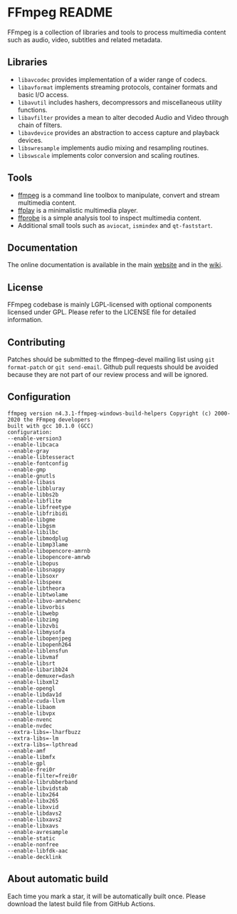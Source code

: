 FFmpeg README
=============

FFmpeg is a collection of libraries and tools to process multimedia content
such as audio, video, subtitles and related metadata.

## Libraries

* `libavcodec` provides implementation of a wider range of codecs.
* `libavformat` implements streaming protocols, container formats and basic I/O access.
* `libavutil` includes hashers, decompressors and miscellaneous utility functions.
* `libavfilter` provides a mean to alter decoded Audio and Video through chain of filters.
* `libavdevice` provides an abstraction to access capture and playback devices.
* `libswresample` implements audio mixing and resampling routines.
* `libswscale` implements color conversion and scaling routines.

## Tools

* [ffmpeg](https://ffmpeg.org/ffmpeg.html) is a command line toolbox to
  manipulate, convert and stream multimedia content.
* [ffplay](https://ffmpeg.org/ffplay.html) is a minimalistic multimedia player.
* [ffprobe](https://ffmpeg.org/ffprobe.html) is a simple analysis tool to inspect
  multimedia content.
* Additional small tools such as `aviocat`, `ismindex` and `qt-faststart`.

## Documentation

The online documentation is available in the main [website](https://ffmpeg.org)
and in the [wiki](https://trac.ffmpeg.org).

## License

FFmpeg codebase is mainly LGPL-licensed with optional components licensed under
GPL. Please refer to the LICENSE file for detailed information.

## Contributing

Patches should be submitted to the ffmpeg-devel mailing list using
`git format-patch` or `git send-email`. Github pull requests should be
avoided because they are not part of our review process and will be ignored.

## Configuration
```
ffmpeg version n4.3.1-ffmpeg-windows-build-helpers Copyright (c) 2000-2020 the FFmpeg developers
built with gcc 10.1.0 (GCC)
configuration:
--enable-version3
--enable-libcaca
--enable-gray
--enable-libtesseract
--enable-fontconfig
--enable-gmp
--enable-gnutls
--enable-libass
--enable-libbluray
--enable-libbs2b
--enable-libflite
--enable-libfreetype
--enable-libfribidi
--enable-libgme
--enable-libgsm
--enable-libilbc
--enable-libmodplug
--enable-libmp3lame
--enable-libopencore-amrnb
--enable-libopencore-amrwb
--enable-libopus
--enable-libsnappy
--enable-libsoxr
--enable-libspeex
--enable-libtheora
--enable-libtwolame
--enable-libvo-amrwbenc
--enable-libvorbis
--enable-libwebp
--enable-libzimg
--enable-libzvbi
--enable-libmysofa
--enable-libopenjpeg
--enable-libopenh264
--enable-liblensfun
--enable-libvmaf
--enable-libsrt
--enable-libaribb24
--enable-demuxer=dash
--enable-libxml2
--enable-opengl
--enable-libdav1d
--enable-cuda-llvm
--enable-libaom
--enable-libvpx
--enable-nvenc
--enable-nvdec
--extra-libs=-lharfbuzz
--extra-libs=-lm
--extra-libs=-lpthread
--enable-amf
--enable-libmfx
--enable-gpl
--enable-frei0r
--enable-filter=frei0r
--enable-librubberband
--enable-libvidstab
--enable-libx264
--enable-libx265
--enable-libxvid
--enable-libdavs2
--enable-libxavs2
--enable-libxavs
--enable-avresample
--enable-static
--enable-nonfree
--enable-libfdk-aac
--enable-decklink
```

## About automatic build

Each time you mark a star, it will be automatically built once. Please download the latest build file from GitHub Actions.

